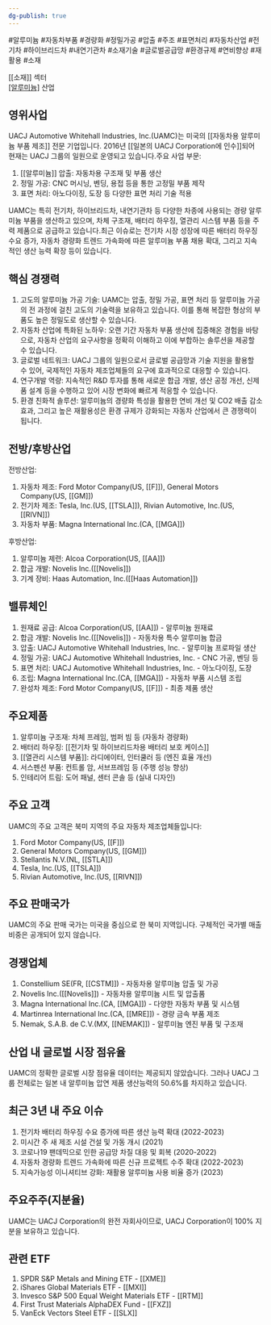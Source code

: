```yaml
---
dg-publish: true
---
```

#알루미늄 #자동차부품 #경량화 #정밀가공 #압출 #주조 #표면처리 #자동차산업 #전기차 #하이브리드차 #내연기관차 #소재기술 #글로벌공급망 #환경규제 #연비향상  #재활용 #소재

[[소재]] 섹터  
[[알루미늄]](Aluminum) 산업

## 영위사업

UACJ Automotive Whitehall Industries, Inc.(UAMC)는 미국의 [[자동차용 알루미늄 부품 제조]] 전문 기업입니다. 2016년 [[일본의 UACJ Corporation에 인수]]되어 현재는 UACJ 그룹의 일원으로 운영되고 있습니다.주요 사업 부문:

1. [[알루미늄]] 압출: 자동차용 구조재 및 부품 생산
2. 정밀 가공: CNC 머시닝, 벤딩, 용접 등을 통한 고정밀 부품 제작
3. 표면 처리: 아노다이징, 도장 등 다양한 표면 처리 기술 적용

UAMC는 특히 전기차, 하이브리드차, 내연기관차 등 다양한 차종에 사용되는 경량 알루미늄 부품을 생산하고 있으며, 차체 구조재, 배터리 하우징, 열관리 시스템 부품 등을 주력 제품으로 공급하고 있습니다.최근 이슈로는 전기차 시장 성장에 따른 배터리 하우징 수요 증가, 자동차 경량화 트렌드 가속화에 따른 알루미늄 부품 채용 확대, 그리고 지속적인 생산 능력 확장 등이 있습니다.

## 핵심 경쟁력

1. 고도의 알루미늄 가공 기술: UAMC는 압출, 정밀 가공, 표면 처리 등 알루미늄 가공의 전 과정에 걸친 고도의 기술력을 보유하고 있습니다. 이를 통해 복잡한 형상의 부품도 높은 정밀도로 생산할 수 있습니다.
2. 자동차 산업에 특화된 노하우: 오랜 기간 자동차 부품 생산에 집중해온 경험을 바탕으로, 자동차 산업의 요구사항을 정확히 이해하고 이에 부합하는 솔루션을 제공할 수 있습니다.
3. 글로벌 네트워크: UACJ 그룹의 일원으로서 글로벌 공급망과 기술 지원을 활용할 수 있어, 국제적인 자동차 제조업체들의 요구에 효과적으로 대응할 수 있습니다.
4. 연구개발 역량: 지속적인 R&D 투자를 통해 새로운 합금 개발, 생산 공정 개선, 신제품 설계 등을 수행하고 있어 시장 변화에 빠르게 적응할 수 있습니다.
5. 환경 친화적 솔루션: 알루미늄의 경량화 특성을 활용한 연비 개선 및 CO2 배출 감소 효과, 그리고 높은 재활용성은 환경 규제가 강화되는 자동차 산업에서 큰 경쟁력이 됩니다.

## 전방/후방산업

전방산업:

1. 자동차 제조: Ford Motor Company(US, [[F]]), General Motors Company(US, [[GM]])
2. 전기차 제조: Tesla, Inc.(US, [[TSLA]]), Rivian Automotive, Inc.(US, [[RIVN]])
3. 자동차 부품: Magna International Inc.(CA, [[MGA]])

후방산업:

1. 알루미늄 제련: Alcoa Corporation(US, [[AA]])
2. 합금 개발: Novelis Inc.([[Novelis]])
3. 기계 장비: Haas Automation, Inc.([[Haas Automation]])

## 밸류체인

1. 원재료 공급: Alcoa Corporation(US, [[AA]]) - 알루미늄 원재료
2. 합금 개발: Novelis Inc.([[Novelis]]) - 자동차용 특수 알루미늄 합금
3. 압출: UACJ Automotive Whitehall Industries, Inc. - 알루미늄 프로파일 생산
4. 정밀 가공: UACJ Automotive Whitehall Industries, Inc. - CNC 가공, 벤딩 등
5. 표면 처리: UACJ Automotive Whitehall Industries, Inc. - 아노다이징, 도장
6. 조립: Magna International Inc.(CA, [[MGA]]) - 자동차 부품 시스템 조립
7. 완성차 제조: Ford Motor Company(US, [[F]]) - 최종 제품 생산

## 주요제품

1. 알루미늄 구조재: 차체 프레임, 범퍼 빔 등 (자동차 경량화)
2. 배터리 하우징: [[전기차 및 하이브리드차용 배터리 보호 케이스]]
3. [[열관리 시스템 부품]]: 라디에이터, 인터쿨러 등 (엔진 효율 개선)
4. 서스펜션 부품: 컨트롤 암, 서브프레임 등 (주행 성능 향상)
5. 인테리어 트림: 도어 패널, 센터 콘솔 등 (실내 디자인)

## 주요 고객

UAMC의 주요 고객은 북미 지역의 주요 자동차 제조업체들입니다:

1. Ford Motor Company(US, [[F]])
2. General Motors Company(US, [[GM]])
3. Stellantis N.V.(NL, [[STLA]])
4. Tesla, Inc.(US, [[TSLA]])
5. Rivian Automotive, Inc.(US, [[RIVN]])

## 주요 판매국가

UAMC의 주요 판매 국가는 미국을 중심으로 한 북미 지역입니다. 구체적인 국가별 매출 비중은 공개되어 있지 않습니다.

## 경쟁업체

1. Constellium SE(FR, [[CSTM]]) - 자동차용 알루미늄 압출 및 가공
2. Novelis Inc.([[Novelis]]) - 자동차용 알루미늄 시트 및 압출품
3. Magna International Inc.(CA, [[MGA]]) - 다양한 자동차 부품 및 시스템
4. Martinrea International Inc.(CA, [[MRE]]) - 경량 금속 부품 제조
5. Nemak, S.A.B. de C.V.(MX, [[NEMAK]]) - 알루미늄 엔진 부품 및 구조재

## 산업 내 글로벌 시장 점유율

UAMC의 정확한 글로벌 시장 점유율 데이터는 제공되지 않았습니다. 그러나 UACJ 그룹 전체로는 일본 내 알루미늄 압연 제품 생산능력의 50.6%를 차지하고 있습니다.

## 최근 3년 내 주요 이슈

1. 전기차 배터리 하우징 수요 증가에 따른 생산 능력 확대 (2022-2023)
2. 미시간 주 새 제조 시설 건설 및 가동 개시 (2021)
3. 코로나19 팬데믹으로 인한 공급망 차질 대응 및 회복 (2020-2022)
4. 자동차 경량화 트렌드 가속화에 따른 신규 프로젝트 수주 확대 (2022-2023)
5. 지속가능성 이니셔티브 강화: 재활용 알루미늄 사용 비율 증가 (2023)

## 주요주주(지분율)

UAMC는 UACJ Corporation의 완전 자회사이므로, UACJ Corporation이 100% 지분을 보유하고 있습니다.

## 관련 ETF

1. SPDR S&P Metals and Mining ETF - [[XME]]
2. iShares Global Materials ETF - [[MXI]]
3. Invesco S&P 500 Equal Weight Materials ETF - [[RTM]]
4. First Trust Materials AlphaDEX Fund - [[FXZ]]
5. VanEck Vectors Steel ETF - [[SLX]]